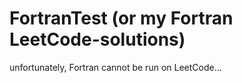 # FortranTest (or my Fortran LeetCode-solutions)

unfortunately, Fortran cannot be run on LeetCode...
